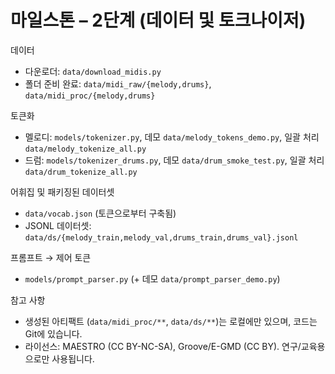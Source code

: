 # 마일스톤 – 2단계 (데이터 및 토크나이저)

데이터
- 다운로더: `data/download_midis.py`
- 폴더 준비 완료: `data/midi_raw/{melody,drums}`, `data/midi_proc/{melody,drums}`

토큰화
- 멜로디: `models/tokenizer.py`, 데모 `data/melody_tokens_demo.py`, 일괄 처리 `data/melody_tokenize_all.py`
- 드럼: `models/tokenizer_drums.py`, 데모 `data/drum_smoke_test.py`, 일괄 처리 `data/drum_tokenize_all.py`

어휘집 및 패키징된 데이터셋
- `data/vocab.json` (토큰으로부터 구축됨)
- JSONL 데이터셋: `data/ds/{melody_train,melody_val,drums_train,drums_val}.jsonl`

프롬프트 → 제어 토큰
- `models/prompt_parser.py` (+ 데모 `data/prompt_parser_demo.py`)

참고 사항
- 생성된 아티팩트 (`data/midi_proc/**`, `data/ds/**`)는 로컬에만 있으며, 코드는 Git에 있습니다.
- 라이선스: MAESTRO (CC BY-NC-SA), Groove/E-GMD (CC BY). 연구/교육용으로만 사용됩니다.